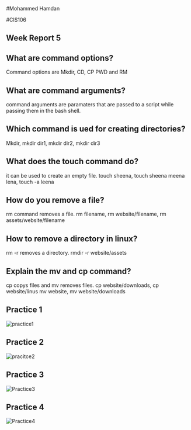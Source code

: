 #Mohammed Hamdan

#CIS106

## Week Report 5

## What are command options?
Command options are Mkdir, CD, CP PWD and RM

## What are command arguments?
command arguments are paramaters that are passed to a script while passing them in the bash shell.

## Which command is ued for creating directories?
Mkdir, mkdir dir1, mkdir dir2, mkdir dir3

## What does the touch command do?
it can be used to create an empty file. touch sheena, touch sheena meena lena, touch -a leena

## How do you remove a file?
rm command removes a file. rm filename, rm website/filename, rm assets/website/filename

## How to remove a directory in linux?
rm -r removes a directory. rmdir -r website/assets

## Explain the mv and cp command?
cp copys files and mv removes files. cp website/downloads, cp website/linus mv website, mv website/downloads

## Practice 1
![practice1](w_r5p1.png)

## Practice 2
![pracitce2](w_r5p2.png)

## Practice 3
![Practice3](w_r5p3.png)

## Practice 4
![Practice4](w_r5p4.png)
